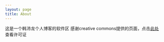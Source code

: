 ```yaml
---
layout: page
title: About
---
```


这是一个韩沛龙个人博客的软件区
感谢creative commons提供的页面，点击[此处](https://creativecommons.org/licenses/by-nc/3.0/deed.en_US)查看许可证
